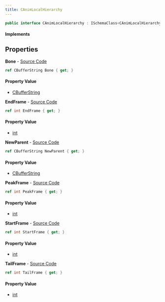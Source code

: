 ```yaml
---
title: CAnimLocalHierarchy
---
```


```csharp
public interface CAnimLocalHierarchy : ISchemaClass<CAnimLocalHierarchy>, ISchemaField, ISchemaClass, INativeHandle
```

#### Implements

## Properties

**Bone** - [Source Code](https://github.com/swiftly-solution/swiftlys2/blob/master/managed/src/SwiftlyS2.Generated/Schemas/Interfaces/CAnimLocalHierarchy.cs#L16)

```csharp
ref CBufferString Bone { get; }
```

#### Property Value

- [CBufferString](/docs/api/shared/natives/cbufferstring)

**EndFrame** - [Source Code](https://github.com/swiftly-solution/swiftlys2/blob/master/managed/src/SwiftlyS2.Generated/Schemas/Interfaces/CAnimLocalHierarchy.cs#L26)

```csharp
ref int EndFrame { get; }
```

#### Property Value

- [int](https://learn.microsoft.com/dotnet/api/system.int32)

**NewParent** - [Source Code](https://github.com/swiftly-solution/swiftlys2/blob/master/managed/src/SwiftlyS2.Generated/Schemas/Interfaces/CAnimLocalHierarchy.cs#L18)

```csharp
ref CBufferString NewParent { get; }
```

#### Property Value

- [CBufferString](/docs/api/shared/natives/cbufferstring)

**PeakFrame** - [Source Code](https://github.com/swiftly-solution/swiftlys2/blob/master/managed/src/SwiftlyS2.Generated/Schemas/Interfaces/CAnimLocalHierarchy.cs#L22)

```csharp
ref int PeakFrame { get; }
```

#### Property Value

- [int](https://learn.microsoft.com/dotnet/api/system.int32)

**StartFrame** - [Source Code](https://github.com/swiftly-solution/swiftlys2/blob/master/managed/src/SwiftlyS2.Generated/Schemas/Interfaces/CAnimLocalHierarchy.cs#L20)

```csharp
ref int StartFrame { get; }
```

#### Property Value

- [int](https://learn.microsoft.com/dotnet/api/system.int32)

**TailFrame** - [Source Code](https://github.com/swiftly-solution/swiftlys2/blob/master/managed/src/SwiftlyS2.Generated/Schemas/Interfaces/CAnimLocalHierarchy.cs#L24)

```csharp
ref int TailFrame { get; }
```

#### Property Value

- [int](https://learn.microsoft.com/dotnet/api/system.int32)

